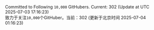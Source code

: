 Committed to Following `10,000` GitHubers. Current: <!-- FOLLOWING_COUNT -->302<!-- FOLLOWING_COUNT --> (Update at UTC <!-- LAST_UPDATED -->2025-07-03 17:16:23<!-- LAST_UPDATED -->)<br>
致力于关注`10,000`个GitHuber。当前：<!-- FOLLOWING_COUNT -->302<!-- FOLLOWING_COUNT --> (更新于北京时间 <!-- LAST_UPDATED_CST -->2025-07-04 01:16:23<!-- LAST_UPDATED_CST -->)
